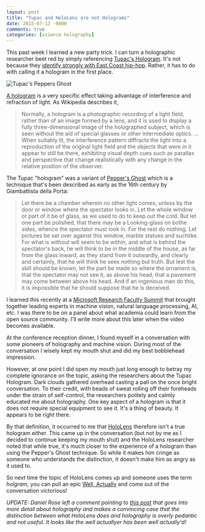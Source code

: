 ```yaml
---
layout: post
title: "Tupac and HoloLens are not Holograms"
date: 2015-07-12 -0800
comments: true
categories: [science holography]
---
```


This past week I learned a new party trick. I can turn a holographic researcher beet red by simply referencing [Tupac's Hologram](https://www.youtube.com/watch?v=TGbrFmPBV0Y). It's not because they [identify strongly with East Coast hip-hop](https://en.wikipedia.org/wiki/East_Coast%E2%80%93West_Coast_hip_hop_rivalry). Rather, it has to do with calling it a hologram in the first place.

![Tupac's Peppers Ghost](https://cloud.githubusercontent.com/assets/19977/8639982/09eb02f2-289d-11e5-93d7-84000322ad57.png)

[A hologram](https://en.wikipedia.org/wiki/Holography) is a very specific effect taking advantage of interference and refraction of light. As Wikipedia describes it,

> Normally, a hologram is a photographic recording of a light field, rather than of an image formed by a lens, and it is used to display a fully three-dimensional image of the holographed subject, which is seen without the aid of special glasses or other intermediate optics. 
> ...
> When suitably lit, the interference pattern diffracts the light into a reproduction of the original light field and the objects that were in it appear to still be there, exhibiting visual depth cues such as parallax and perspective that change realistically with any change in the relative position of the observer.

The Tupac "hologram" was a variant of [Pepper's Ghost](https://en.wikipedia.org/wiki/Pepper%27s_ghost) which is a technique that's been described as early as the 16th century by Giambattista della Porta:

> Let there be a chamber wherein no other light comes, unless by the door or window where the spectator looks in. Let the whole window or part of it be of glass, as we used to do to keep out the cold. But let one part be polished, that there may be a Looking-glass on bothe sides, whence the spectator must look in. For the rest do nothing. Let pictures be set over against this window, marble statues and suchlike. For what is without will seem to be within, and what is behind the spectator's back, he will think to be in the middle of the house, as far from the glass inward, as they stand from it outwardly, and clearly and certainly, that he will think he sees nothing but truth. But lest the skill should be known, let the part be made so where the ornament is, that the spectator may not see it, as above his head, that a pavement may come between above his head. And if an ingenious man do this, it is impossible that he should suppose that he is deceived.

I learned this recently at a [Microsoft Research Faculty Summit](http://research.microsoft.com/en-us/um/redmond/events/fs2015/) that brought together leading experts in machine vision, natural language processing, AI, etc. I was there to be on a panel about what academia could learn from the open source community. I'll write more about this later when the video becomes available.

At the conference reception dinner, I found myself in a conversation with some pioneers of holography and machine vision. During most of the conversation I wisely kept my mouth shut and did my best bobblehead impression.

However, at one point I did open my mouth just long enough to betray my complete ignorance on the topic, asking the researchers about the Tupac Hologram. Dark clouds gathered overhead casting a pall on the once bright conversation. To their credit, with beads of sweat rolling off their foreheads under the strain of self-control, the researchers politely and calmly educated me about holography. One key aspect of a hologram is that it does not require special equipment to see it. It's a thing of beauty. It appears to be right there.

By that definition, it occurred to me that [HoloLens](https://www.microsoft.com/microsoft-hololens/en-us) therefore isn't a true hologram either. This came up in the conversation (but not by me as I decided to continue keeping my mouth shut) and the HoloLens researcher noted that while true, it's much closer to the experience of a hologram than using the Pepper's Ghost technique. So while it makes him cringe as someone who understands the distinction, it doesn't make him as angry as it used to.

So next time the topic of HoloLens comes up and someone uses the term _holgram_, you can pull an epic [Well, Actually](http://tirania.org/blog/archive/2011/Feb-17.html) and come out of the conversation victorious!

_UPDATE: Daniel Rose left a comment pointing to [this post](http://doc-ok.org/?p=1172) that goes into more detail about holography and makes a convincing case that the distinction between what HoloLens does and holography is overly pedantic and not useful. It looks like the well actuallyer has been well actually'd!_
